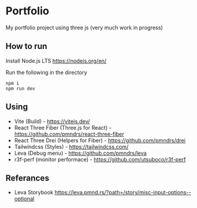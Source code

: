 # Portfolio

My portfolio project using three js (very much work in progress)

## How to run
Install Node.js LTS https://nodejs.org/en/

Run the following in the directory

```
npm i
npm run dev
```

## Using
- Vite (Build) - https://vitejs.dev/
- React Three Fiber (Three.js for React) - https://github.com/pmndrs/react-three-fiber
- React Three Drei (Helpers for Fiber) - https://github.com/pmndrs/drei
- Tailwindcss (Styles) - https://tailwindcss.com/
- Leva (Debug menu) - https://github.com/pmndrs/leva
- r3f-perf (monitor performace) - https://github.com/utsuboco/r3f-perf


## Referances 
- Leva Storybook https://leva.pmnd.rs/?path=/story/misc-input-options--optional